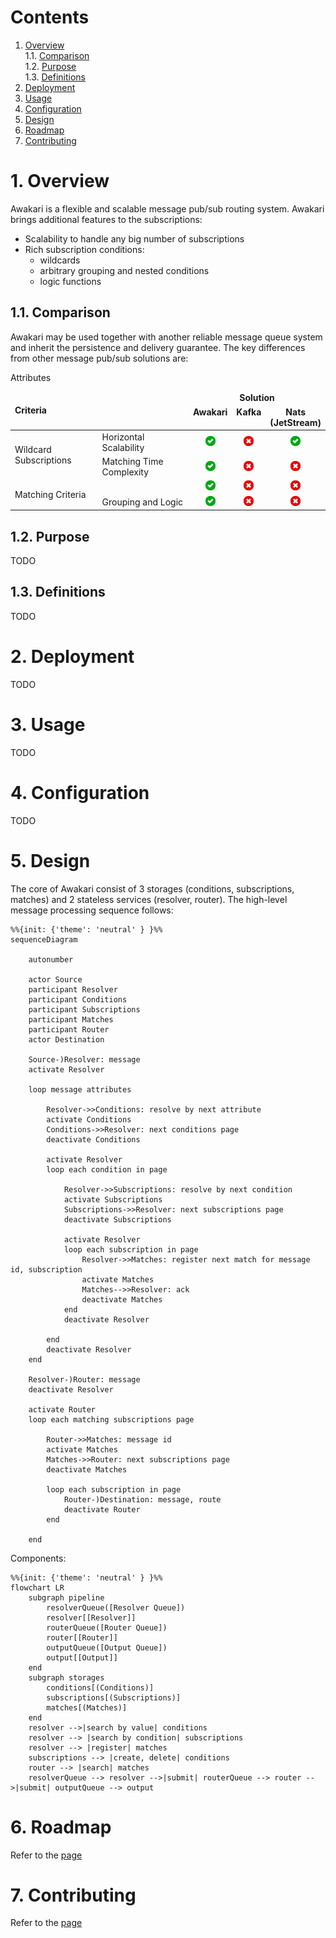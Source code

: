 # Contents

1. [Overview](#1-overview)<br/>
   1.1. [Comparison](#11-comparison)<br/>
   1.2. [Purpose](#12-purpose)<br/>
   1.3. [Definitions](#13-definitions)<br/>
2. [Deployment](#2-deployment)<br/>
3. [Usage](#3-usage)<br/>
4. [Configuration](#4-configuration)<br/>
5. [Design](#5-design)<br/>
6. [Roadmap](#6-roadmap)<br/>
7. [Contributing](#7-contributing)<br/>

# 1. Overview

Awakari is a flexible and scalable message pub/sub routing system. Awakari brings additional features to the 
subscriptions:
* Scalability to handle any big number of subscriptions
* Rich subscription conditions: 
  * wildcards
  * arbitrary grouping and nested conditions 
  * logic functions

## 1.1. Comparison

Awakari may be used together with another reliable message queue system and inherit the persistence and delivery 
guarantee. The key differences from other message pub/sub solutions are:
<table>
    <thead>
        <tr>
            <td rowspan="2" colspan="2"><b>Criteria</b></td>
            <td colspan="4" align="center"><b>Solution</b></td>
        </tr>
        <tr>
            <td align="center" valign="top"><b>Awakari</b></td>
            <td align="center" valign="top"><b>Kafka</b></td>
            <td align="center" valign="top"><b>Nats<br/>(JetStream)</b></td>
        </tr>
    </thead>
    <tbody>
        <tr>
            <td rowspan="2">Wildcard Subscriptions</td>
            <td>Horizontal Scalability</td>
            <td align="center"><img width="16px" src="icon-yes.svg" title=""/></td>
            <td align="center"><img width="16px" src="icon-no.svg" title="consumer- side topic matching"/></td>
            <td align="center"><img width="16px" src="icon-yes.svg" title=""/></td>
        </tr>
        <tr>
            <td>Matching Time Complexity</td>
            <td align="center"><img width="16px" src="icon-yes.svg" title="O(log(N)) for kiwi-tree subscriptions"/></td>
            <td align="center"><img width="16px" src="icon-no.svg" title="O(N)"/></td>
            <td align="center"><img width="16px" src="icon-no.svg" title="O(N)"/></td>
        </tr>
        <tr>
            <td rowspan="2">Matching Criteria</td> 
            <td></td>Attributes</td>
            <td align="center"><img width="16px" src="icon-yes.svg" title="Any metadata (key/value)"/></td>
            <td align="center"><img width="16px" src="icon-no.svg" title="Topic only"/></td>
            <td align="center"><img width="16px" src="icon-no.svg" title="Subject only"/></td>
        </tr>
        <tr>
            <td>Grouping and Logic</td>
            <td align="center"><img width="16px" src="icon-yes.svg" title="nested arbitrary groups + logic and/or/xor"/></td>
            <td align="center"><img width="16px" src="icon-no.svg" title=""/></td>
            <td align="center"><img width="16px" src="icon-no.svg" title=""/></td>
        </tr>
    </tbody>
</table>

## 1.2. Purpose

TODO

## 1.3. Definitions

TODO

# 2. Deployment

TODO

# 3. Usage

TODO

# 4. Configuration

TODO

# 5. Design

The core of Awakari consist of 3 storages (conditions, subscriptions, matches) and 2 stateless services (resolver, 
router). The high-level message processing sequence follows: 

```mermaid
%%{init: {'theme': 'neutral' } }%%
sequenceDiagram

    autonumber

    actor Source
    participant Resolver
    participant Conditions
    participant Subscriptions
    participant Matches
    participant Router
    actor Destination

    Source-)Resolver: message
    activate Resolver
    
    loop message attributes
    
        Resolver->>Conditions: resolve by next attribute 
        activate Conditions
        Conditions->>Resolver: next conditions page
        deactivate Conditions
        
        activate Resolver
        loop each condition in page
            
            Resolver->>Subscriptions: resolve by next condition
            activate Subscriptions
            Subscriptions->>Resolver: next subscriptions page
            deactivate Subscriptions
            
            activate Resolver
            loop each subscription in page
                Resolver->>Matches: register next match for message id, subscription
                activate Matches
                Matches-->>Resolver: ack
                deactivate Matches
            end
            deactivate Resolver
            
        end
        deactivate Resolver
    end
        
    Resolver-)Router: message
    deactivate Resolver

    activate Router
    loop each matching subscriptions page
        
        Router->>Matches: message id
        activate Matches
        Matches->>Router: next subscriptions page
        deactivate Matches
        
        loop each subscription in page
            Router-)Destination: message, route
            deactivate Router
        end
        
    end
```

Components:

```mermaid
%%{init: {'theme': 'neutral' } }%%
flowchart LR
    subgraph pipeline
        resolverQueue([Resolver Queue])
        resolver[[Resolver]]
        routerQueue([Router Queue])
        router[[Router]]
        outputQueue([Output Queue])
        output[[Output]]
    end
    subgraph storages
        conditions[(Conditions)]
        subscriptions[(Subscriptions)]
        matches[(Matches)]
    end
    resolver -->|search by value| conditions
    resolver --> |search by condition| subscriptions
    resolver --> |register| matches
    subscriptions --> |create, delete| conditions
    router --> |search| matches
    resolverQueue --> resolver -->|submit| routerQueue --> router -->|submit| outputQueue --> output
```

# 6. Roadmap

Refer to the [page](ROADMAP.md)

# 7. Contributing

Refer to the [page](CONTRIBUTING.md)
